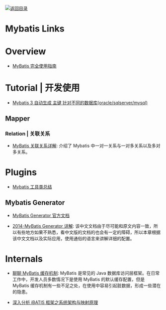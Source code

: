 [![返回目录](https://user-images.githubusercontent.com/5803001/38079637-ff0abcf0-3371-11e8-9b76-ad651620afc7.jpg)](https://github.com/wxyyxc1992/Awesome-Lists)

# Mybatis Links

# Overview

- [MyBatis 完全使用指南](http://www.kknotes.com/blog/mybatis%E5%AE%8C%E5%85%A8%E4%BD%BF%E7%94%A8%E6%8C%87%E5%8D%97/)

# Tutorial | 开发使用

- [Mybatis 3 自动生成 主键 针对不同的数据库(oracle/sqlserver/mysql)](http://www.cnblogs.com/yuanermen/archive/2013/04/02/2995920.html)

## Mapper

### Relation | 关联关系

- [MyBatis 关联关系详解](https://www.cnblogs.com/hellokitty1/p/5218892.html): 介绍了 Mybatis 中一对一关系与一对多关系以及多对多关系。

# Plugins

- [Mybatis 工具类总结](http://git.oschina.net/free/Mybatis_Utils/tree/master)

## Mybatis Generator

- [MyBatis Generator 官方文档](http://generator.sturgeon.mopaas.com/whatsNew.html)

- [2014-MyBatis Generator 详解](http://blog.csdn.net/isea533/article/details/42102297): 该中文文档由于尽可能和原文内容一致，所以有些地方如果不熟悉，看中文版的文档的也会有一定的障碍，所以本章根据该中文文档以及实际应用，使用通俗的语言来讲解详细的配置。

# Internals

- [聊聊 MyBatis 缓存机制](https://zhuanlan.zhihu.com/p/33179093?iam=ed4cd6b92a003a0ce8e801ae74196e19): MyBatis 是常见的 Java 数据库访问层框架。在日常工作中，开发人员多数情况下是使用 MyBatis 的默认缓存配置，但是 MyBatis 缓存机制有一些不足之处，在使用中容易引起脏数据，形成一些潜在的隐患。

- [深入分析 iBATIS 框架之系统架构与映射原理](http://www.ibm.com/developerworks/cn/java/j-lo-ibatis-principle/)
